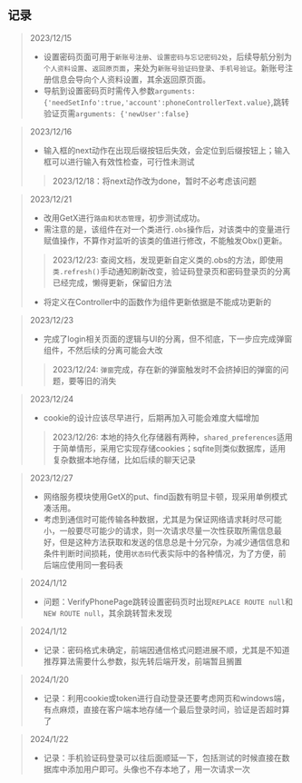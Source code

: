 ## 记录
>2023/12/15
>- 设置密码页面可用于`新账号注册`、`设置密码与忘记密码2处`，后续导航分别为`个人资料设置`、`返回原页面`，来处为`新账号验证码登录`、`手机号验证`。新账号注册信息会导向个人资料设置，其余返回原页面。
>- 导航到设置密码页时需传入参数`arguments: {'needSetInfo':true,'account':phoneControllerText.value}`,跳转验证页需`arguments: {'newUser':false}`

>2023/12/16
>- 输入框的next动作在出现后缀按钮后失效，会定位到后缀按钮上；输入框可以进行输入有效性检查，可行性未测试
>> 2023/12/18：将next动作改为done，暂时不必考虑该问题

>2023/12/21
>- 改用GetX进行`路由和状态管理`，初步测试成功。
>- 需注意的是，该组件在对一个类进行`.obs`操作后，对该类中的变量进行赋值操作，不算作对监听的该类的值进行修改，不能触发Obx()更新。
>> 2023/12/23: 查阅文档，发现更新自定义类的.obs的方法，即使用`类.refresh()`手动通知刷新改变，验证码登录页和密码登录页的分离已经完成，懒得更新，保留旧方法
>- 将定义在Controller中的函数作为组件更新依据是不能成功更新的

>2023/12/23
>- 完成了login相关页面的逻辑与UI的分离，但不彻底，下一步应完成弹窗组件，不然后续的分离可能会大改
>> 2023/12/24: `弹窗`完成，存在新的弹窗触发时不会挤掉旧的弹窗的问题，要等旧的消失

>2023/12/24
>- cookie的设计应该尽早进行，后期再加入可能会难度大幅增加
>> 2023/12/26: 本地的持久化存储器有两种，`shared_preferences`适用于简单情形，采用它实现存储cookies；sqfite则类似数据库，适用复杂数据本地存储，比如后续的聊天记录

>2023/12/27
>- 网络服务模块使用GetX的put、find函数有明显卡顿，现采用单例模式凑活用。
>- 考虑到通信时可能传输各种数据，尤其是为保证网络请求耗时尽可能小，一般要尽可能少的请求，则一次请求尽量一次性获取所需信息最好，但是这种方法获取和发送的信息总是十分冗杂，为减少通信信息和条件判断时间损耗，使用`状态码`代表实际中的各种情况，为了方便，前后端应使用同一套码表

>2024/1/12
>- 问题：VerifyPhonePage跳转设置密码页时出现`REPLACE ROUTE null`和`NEW ROUTE null`，其余跳转暂未发现

>2024/1/12
>- 记录：密码格式未确定，前端因通信格式问题进展不顺，尤其是不知道推荐算法需要什么参数，拟先转后端开发，前端暂且搁置

>2024/1/20
>- 记录：利用cookie或token进行自动登录还要考虑网页和windows端，有点麻烦，直接在客户端本地存储一个最后登录时间，验证是否超时算了

>2024/1/22
>- 记录：手机验证码登录可以往后面顺延一下，包括测试的时候直接在数据库中添加用户即可。头像也不存本地了，用一次请求一次